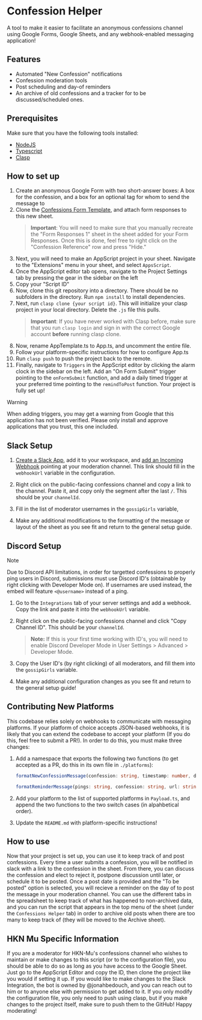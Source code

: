 # Confession Helper

A tool to make it easier to facilitate an anonymous confessions channel using Google Forms, Google Sheets, and any webhook-enabled messaging application!

## Features

- Automated "New Confession" notifications
- Confession moderation tools
- Post scheduling and day-of reminders
- An archive of old confessions and a tracker for to be discussed/scheduled ones.

## Prerequisites

Make sure that you have the following tools installed:

- [NodeJS](https://nodejs.org/en)
- [Typescript](https://www.typescriptlang.org/)
- [Clasp](https://github.com/google/clasp)

## How to set up

1. Create an anonymous Google Form with two short-answer boxes: A box for the confession, and a box for an optional tag for whom to send the message to
2. Clone the [Confessions Form Template](https://docs.google.com/spreadsheets/d/1iOUjEHgUtev7oGEWbTGJgpUQmCxBu9P6EKL25cDuW70/edit?usp=sharing), and attach form responses to this new sheet.
   > **Important**: You will need to make sure that you manually recreate the "Form Responses 1" sheet in the sheet added for your Form Responses. Once this is done, feel free to right click on the "Confession Reference" row and press "Hide."
3. Next, you will need to make an AppScript project in your sheet. Navigate to the "Extensions" menu in your sheet, and select `AppsScript`.
4. Once the AppScript editor tab opens, navigate to the Project Settings tab by pressing the gear in the sidebar on the left
5. Copy your "Script ID"
6. Now, clone this git repository into a directory. There should be no subfolders in the directory. Run `npm install` to install dependencies.
7. Next, run `clasp clone {your script id}`. This will initialize your clasp project in your local directory. Delete the `.js` file this pulls.
   > **Important**: If you have never worked with Clasp before, make sure that you run `clasp login` and sign in with the correct Google account **before** running clasp clone.
8. Now, rename AppTemplate.ts to App.ts, and uncomment the entire file.
9. Follow your platform-specific instructions for how to configure App.ts
10. Run `clasp push` to push the project back to the remote.
11. Finally, navigate to `Triggers` in the AppScript editor by clicking the alarm clock in the sidebar on the left. Add an "On Form Submit" trigger pointing to the `onFormSubmit` function, and add a daily timed trigger at your preferred time pointing to the `remindToPost` function. Your project is fully set up!

> [!WARNING]
> When adding triggers, you may get a warning from Google that this application has not been verified. Please only install and approve applications that you trust, this one included.

## Slack Setup

1. [Create a Slack App](https://api.slack.com/quickstart), add it to your workspace, and [add an Incoming Webhook](https://api.slack.com/messaging/webhooks) pointing at your moderation channel. This link should fill in the `webhookUrl` variable in the configuration.

2. Right click on the public-facing confessions channel and copy a link to the channel. Paste it, and copy only the segment after the last `/`. This should be your `channelId`.

3. Fill in the list of moderator usernames in the `gossipGirls` variable,

4. Make any additional modifications to the formatting of the message or layout of the sheet as you see fit and return to the general setup guide.

## Discord Setup

> [!NOTE]
> Due to Discord API limitations, in order for targetted confessions to properly ping users in Discord, submissions must use Discord ID's (obtainable by right clicking with Developer Mode on). If usernames are used instead, the embed will feature `<@username>` instead of a ping.

1. Go to the `Integrations` tab of your server settings and add a webhook. Copy the link and paste it into the `webhookUrl` variable.

2. Right click on the public-facing confessions channel and click "Copy Channel ID". This should be your `channelId`.

   > **Note:** If this is your first time working with ID's, you will need to enable Discord Developer Mode in User Settings > Advanced > Developer Mode.

3. Copy the User ID's (by right clicking) of all moderators, and fill them into the `gossipGirls` variable.

4. Make any additional configuration changes as you see fit and return to the general setup guide!

## Contributing New Platforms

This codebase relies solely on webhooks to communicate with messaging platforms. If your platform of choice accepts JSON-based webhooks, it is likely that you can extend the codebase to accept your platform (If you do this, feel free to submit a PR!). In order to do this, you must make three changes:

1. Add a namespace that exports the following two functions (to get accepted as a PR, do this in its own file in `./platforms`):

   ```ts
   formatNewConfessionMessage(confession: string, timestamp: number, date: Date, handle: string, url: string) => Object

   formatReminderMessage(pings: string, confession: string, url: string) => Object
   ```

2. Add your platform to the list of supported platforms in `Payload.ts`, and append the two functions to the two switch cases (in alpahbetical order).

3. Update the `README.md` with platform-specific instructions!

## How to use

Now that your project is set up, you can use it to keep track of and post confessions. Every time a user submits a confession, you will be notified in slack with a link to the confession in the sheet. From there, you can discuss the confession and elect to reject it, postpone discussion until later, or schedule it to be posted. Once a post date is provided and the "To be posted" option is selected, you will recieve a reminder on the day of to post the message in your moderation channel. You can use the different tabs in the spreadsheet to keep track of what has happened to non-archived data, and you can run the script that appears in the top menu of the sheet (under the `Confessions Helper` tab) in order to archive old posts when there are too many to keep track of (they will be moved to the Archive sheet).

## HKN Mu Specific Information

If you are a moderator for HKN-Mu's confessions channel who wishes to maintain or make changes to this script (or to the configuration file), you should be able to do so as long as you have access to the Google Sheet. Just go to the AppScript Editor and copy the ID, then clone the project like you would if setting it up. If you would like to make changes to the Slack Integration, the bot is owned by @jonahbedouch, and you can reach out to him or to anyone else with permission to get added to it. If you only modify the configuration file, you only need to push using clasp, but if you make changes to the project itself, make sure to push them to the GitHub! Happy moderating!

